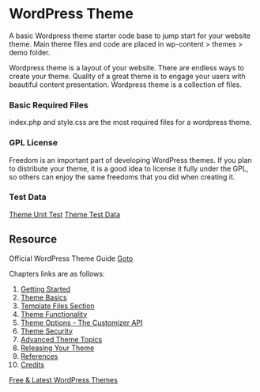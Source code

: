 # WordPress Theme

A basic Wordpress theme starter code base to jump start for your website theme. Main theme files and code are placed in wp-content > themes > demo folder. 

Wordpress theme is a layout of your website. There are endless ways to create your theme. Quality of a great theme is to engage your users with beautiful content presentation. Wordpress theme is a collection of files.

### Basic Required Files
index.php and style.css are the most required files for a wordpress theme.

### GPL License
Freedom is an important part of developing WordPress themes. If you plan to distribute your theme, it is a good idea to license it fully under the GPL, so others can enjoy the same freedoms that you did when creating it.

### Test Data

[Theme Unit Test](https://codex.wordpress.org/Theme_Unit_Test)
[Theme Test Data](https://themetest.wordpress.com/)

## Resource

Official WordPress Theme Guide [Goto](https://developer.wordpress.org/themes/)

Chapters links are as follows:

1. [Getting Started](https://developer.wordpress.org/themes/getting-started/)
2. [Theme Basics](https://developer.wordpress.org/themes/basics/)
3. [Template Files Section](https://developer.wordpress.org/themes/template-files-section/)
4. [Theme Functionality](https://developer.wordpress.org/themes/functionality/)
5. [Theme Options - The Customizer API](https://developer.wordpress.org/themes/customize-api/)
6. [Theme Security](https://developer.wordpress.org/themes/theme-security/)
7. [Advanced Theme Topics](https://developer.wordpress.org/themes/advanced-topics/)
8. [Releasing Your Theme](https://developer.wordpress.org/themes/release/)
9. [References](https://developer.wordpress.org/themes/references/)
10. [Credits](https://developer.wordpress.org/themes/credits/)

[Free & Latest WordPress Themes](https://wordpress.org/themes/browse/new/)